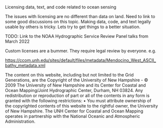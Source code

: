 Licensing data, text, and code related to ocean sensing

The issues with licensing are no different than data on land.  Need to link to
some good discussions on this topic.  Making data, code, and text legally usable
by others is tricky.  Lets try to get things to a better situation.

TODO: Link to the NOAA Hydrographic Service Review Panel talks from March 2022

Custom licenses are a bummer.  They require legal review by everyone.  e.g.

https://ccom.unh.edu/sites/default/files/metadata/Mendocino_West_ASCII_bathy_metadata.xml

<useconst> The content on this website, including but not limited to the Grid
Generations, are the Copyright of the University of New Hampshire - © 2009 The
University of New Hampshire and its Center for Coastal and Ocean Mapping/Joint
Hydrographic Center, Durham, NH 03824. Any redistribution or reproduction of
part or all of the contents in any form is granted with the following
restrictions: • You must attribute ownership of the copyrighted contents of this
website to the rightful owner, the University of New Hampshire. The UNH Center
for Coastal and Ocean Mapping operates in partnership with the National Oceanic
and Atmospheric Administration. </useconst>
